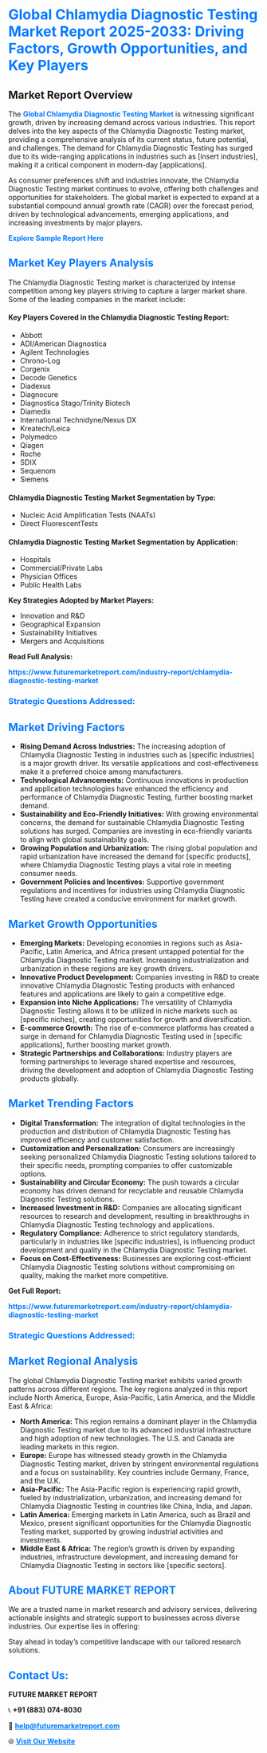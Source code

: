 <h1 style="color: #007BFF;">Global Chlamydia Diagnostic Testing Market Report 2025-2033: Driving Factors, Growth Opportunities, and Key Players</h1>

<section id="overview">
<h2>Market Report Overview</h2>
<p>The <a href="https://www.futuremarketreport.com/industry-report/chlamydia-diagnostic-testing-market" style="color: #007BFF; text-decoration: none;"><strong>Global Chlamydia Diagnostic Testing Market</strong></a> is witnessing significant growth, driven by increasing demand across various industries. This report delves into the key aspects of the Chlamydia Diagnostic Testing market, providing a comprehensive analysis of its current status, future potential, and challenges. The demand for Chlamydia Diagnostic Testing has surged due to its wide-ranging applications in industries such as [insert industries], making it a critical component in modern-day [applications].</p>
<p>As consumer preferences shift and industries innovate, the Chlamydia Diagnostic Testing market continues to evolve, offering both challenges and opportunities for stakeholders. The global market is expected to expand at a substantial compound annual growth rate (CAGR) over the forecast period, driven by technological advancements, emerging applications, and increasing investments by major players.</p>
</section>

<section id="overview">
<p><a href="https://www.futuremarketreport.com/request-sample/reportId=41140" style="color: #007BFF; text-decoration: none;"><strong>Explore Sample Report Here</strong></a></p>
</section>

<section id="key-players">
<h2 style="color: #007BFF;">Market Key Players Analysis</h2>
<p>The Chlamydia Diagnostic Testing market is characterized by intense competition among key players striving to capture a larger market share. Some of the leading companies in the market include:</p>
<h4>Key Players Covered in the Chlamydia Diagnostic Testing Report:</h4>
<ul><li>Abbott</li><li>ADI/American Diagnostica</li><li>Agilent Technologies</li><li>Chrono-Log</li><li>Corgenix</li><li>Decode Genetics</li><li>Diadexus</li><li>Diagnocure</li><li>Diagnostica Stago/Trinity Biotech</li><li>Diamedix</li><li>International Technidyne/Nexus DX</li><li>Kreatech/Leica</li><li>Polymedco</li><li>Qiagen</li><li>Roche</li><li>SDIX</li><li>Sequenom</li><li>Siemens</li></ul>
<h4>Chlamydia Diagnostic Testing Market Segmentation by Type:</h4>
<ul><li>Nucleic Acid Amplification Tests (NAATs)</li><li>Direct FluorescentTests</li></ul>

<h4>Chlamydia Diagnostic Testing Market Segmentation by Application:</h4>
<ul><li>Hospitals</li><li>Commercial/Private Labs</li><li>Physician Offices</li><li>Public Health Labs</li></ul>
<p><strong>Key Strategies Adopted by Market Players:</strong></p>
<ul>
<li>Innovation and R&D</li>
<li>Geographical Expansion</li>
<li>Sustainability Initiatives</li>
<li>Mergers and Acquisitions</li>
</ul>
</section>

<section>
<p><strong>Read Full Analysis: </strong></p><a href="https://www.futuremarketreport.com/industry-report/chlamydia-diagnostic-testing-market" style="color: #007BFF; text-decoration: none;"><strong>https://www.futuremarketreport.com/industry-report/chlamydia-diagnostic-testing-market</strong></a>
<h3 style="color: #007BFF;">Strategic Questions Addressed:</h3>
</section>

<section id="driving-factors">
<h2 style="color: #007BFF;">Market Driving Factors</h2>
<ul>
<li><strong>Rising Demand Across Industries:</strong> The increasing adoption of Chlamydia Diagnostic Testing in industries such as [specific industries] is a major growth driver. Its versatile applications and cost-effectiveness make it a preferred choice among manufacturers.</li>
<li><strong>Technological Advancements:</strong> Continuous innovations in production and application technologies have enhanced the efficiency and performance of Chlamydia Diagnostic Testing, further boosting market demand.</li>
<li><strong>Sustainability and Eco-Friendly Initiatives:</strong> With growing environmental concerns, the demand for sustainable Chlamydia Diagnostic Testing solutions has surged. Companies are investing in eco-friendly variants to align with global sustainability goals.</li>
<li><strong>Growing Population and Urbanization:</strong> The rising global population and rapid urbanization have increased the demand for [specific products], where Chlamydia Diagnostic Testing plays a vital role in meeting consumer needs.</li>
<li><strong>Government Policies and Incentives:</strong> Supportive government regulations and incentives for industries using Chlamydia Diagnostic Testing have created a conducive environment for market growth.</li>
</ul>
</section>

<section id="growth-opportunities">
<h2 style="color: #007BFF;">Market Growth Opportunities</h2>
<ul>
<li><strong>Emerging Markets:</strong> Developing economies in regions such as Asia-Pacific, Latin America, and Africa present untapped potential for the Chlamydia Diagnostic Testing market. Increasing industrialization and urbanization in these regions are key growth drivers.</li>
<li><strong>Innovative Product Development:</strong> Companies investing in R&D to create innovative Chlamydia Diagnostic Testing products with enhanced features and applications are likely to gain a competitive edge.</li>
<li><strong>Expansion into Niche Applications:</strong> The versatility of Chlamydia Diagnostic Testing allows it to be utilized in niche markets such as [specific niches], creating opportunities for growth and diversification.</li>
<li><strong>E-commerce Growth:</strong> The rise of e-commerce platforms has created a surge in demand for Chlamydia Diagnostic Testing used in [specific applications], further boosting market growth.</li>
<li><strong>Strategic Partnerships and Collaborations:</strong> Industry players are forming partnerships to leverage shared expertise and resources, driving the development and adoption of Chlamydia Diagnostic Testing products globally.</li>
</ul>
</section>

<section id="trending-factors">
<h2 style="color: #007BFF;">Market Trending Factors</h2>
<ul>
<li><strong>Digital Transformation:</strong> The integration of digital technologies in the production and distribution of Chlamydia Diagnostic Testing has improved efficiency and customer satisfaction.</li>
<li><strong>Customization and Personalization:</strong> Consumers are increasingly seeking personalized Chlamydia Diagnostic Testing solutions tailored to their specific needs, prompting companies to offer customizable options.</li>
<li><strong>Sustainability and Circular Economy:</strong> The push towards a circular economy has driven demand for recyclable and reusable Chlamydia Diagnostic Testing solutions.</li>
<li><strong>Increased Investment in R&D:</strong> Companies are allocating significant resources to research and development, resulting in breakthroughs in Chlamydia Diagnostic Testing technology and applications.</li>
<li><strong>Regulatory Compliance:</strong> Adherence to strict regulatory standards, particularly in industries like [specific industries], is influencing product development and quality in the Chlamydia Diagnostic Testing market.</li>
<li><strong>Focus on Cost-Effectiveness:</strong> Businesses are exploring cost-efficient Chlamydia Diagnostic Testing solutions without compromising on quality, making the market more competitive.</li>
</ul>
</section>

<section>
<p><strong>Get Full Report: </strong></p><a href="https://www.futuremarketreport.com/industry-report/chlamydia-diagnostic-testing-market" style="color: #007BFF; text-decoration: none;"><strong>https://www.futuremarketreport.com/industry-report/chlamydia-diagnostic-testing-market</strong></a>
<h3 style="color: #007BFF;">Strategic Questions Addressed:</h3>
</section>


<section id="regional-analysis">
<h2 style="color: #007BFF;">Market Regional Analysis</h2>
<p>The global Chlamydia Diagnostic Testing market exhibits varied growth patterns across different regions. The key regions analyzed in this report include North America, Europe, Asia-Pacific, Latin America, and the Middle East & Africa:</p>
<ul>
<li><strong>North America:</strong> This region remains a dominant player in the Chlamydia Diagnostic Testing market due to its advanced industrial infrastructure and high adoption of new technologies. The U.S. and Canada are leading markets in this region.</li>
<li><strong>Europe:</strong> Europe has witnessed steady growth in the Chlamydia Diagnostic Testing market, driven by stringent environmental regulations and a focus on sustainability. Key countries include Germany, France, and the U.K.</li>
<li><strong>Asia-Pacific:</strong> The Asia-Pacific region is experiencing rapid growth, fueled by industrialization, urbanization, and increasing demand for Chlamydia Diagnostic Testing in countries like China, India, and Japan.</li>
<li><strong>Latin America:</strong> Emerging markets in Latin America, such as Brazil and Mexico, present significant opportunities for the Chlamydia Diagnostic Testing market, supported by growing industrial activities and investments.</li>
<li><strong>Middle East & Africa:</strong> The region’s growth is driven by expanding industries, infrastructure development, and increasing demand for Chlamydia Diagnostic Testing in sectors like [specific sectors].</li>
</ul>
</section>

<footer>
<h2 style="color: #007BFF;">About FUTURE MARKET REPORT</h2>
<p>We are a trusted name in market research and advisory services, delivering actionable insights and strategic support to businesses across diverse industries. Our expertise lies in offering:</p>

<p>Stay ahead in today’s competitive landscape with our tailored research solutions.</p>

<h2 style="color: #007BFF;">Contact Us:</h2>
<p><strong>FUTURE MARKET REPORT</strong></p>
<p>📞 <strong>+91 (883) 074-8030</strong></p>
<p>📧 <strong><a href="mailto:help@futuremarketreport.com" style="color: #007BFF;">help@futuremarketreport.com</a></strong></p>
<p>🌐 <strong><a href="https://www.futuremarketreport.com/" style="color: #007BFF;">Visit Our Website</a></strong></p>
</footer>